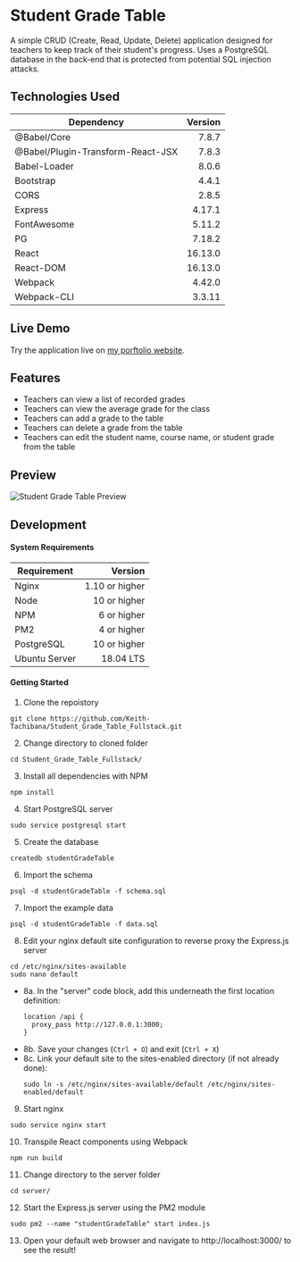 # Student Grade Table
A simple CRUD (Create, Read, Update, Delete) application designed for teachers to keep track of their student's progress. Uses a PostgreSQL database in the back-end that is protected from potential SQL injection attacks.
## Technologies Used
|                 Dependency          |    Version    |
|-------------------------------------|--------------:|
| @Babel/Core                         |     7.8.7     |
| @Babel/Plugin-Transform-React-JSX   |     7.8.3     |
| Babel-Loader                        |     8.0.6     |
| Bootstrap                           |     4.4.1     |
| CORS                                |     2.8.5     | 
| Express                             |     4.17.1    |
| FontAwesome                         |     5.11.2    |
| PG                                  |     7.18.2    |
| React                               |    16.13.0    |
| React-DOM                           |    16.13.0    |
| Webpack                             |     4.42.0    |
| Webpack-CLI                         |     3.3.11    |
## Live Demo
Try the application live on [my porftolio website](https://grades.keith-tachibana.com/).
## Features
- Teachers can view a list of recorded grades
- Teachers can view the average grade for the class
- Teachers can add a grade to the table
- Teachers can delete a grade from the table
- Teachers can edit the student name, course name, or student grade from the table
## Preview
![Student Grade Table Preview](preview.gif "Student Grade Table Preview")
## Development
#### System Requirements
|    Requirement    |       Version       |
|-------------------|--------------------:|
| Nginx             |   1.10 or higher    |
| Node              |    10 or higher     |
| NPM               |     6 or higher     |
| PM2               |     4 or higher     |
| PostgreSQL        |    10 or higher     |
| Ubuntu Server     |     18.04 LTS       |
#### Getting Started
1. Clone the repoistory
  ```shell
  git clone https://github.com/Keith-Tachibana/Student_Grade_Table_Fullstack.git
  ```
2. Change directory to cloned folder
  ```shell
  cd Student_Grade_Table_Fullstack/
  ```
3. Install all dependencies with NPM
  ```shell
  npm install
  ```
4. Start PostgreSQL server
  ```shell
  sudo service postgresql start
  ```
5. Create the database
  ```shell
  createdb studentGradeTable
  ```
6. Import the schema
  ```shell
  psql -d studentGradeTable -f schema.sql
  ```
7. Import the example data
  ```shell
  psql -d studentGradeTable -f data.sql
  ```
8. Edit your nginx default site configuration to reverse proxy the Express.js server
  ```shell
  cd /etc/nginx/sites-available
  sudo nano default
  ```
   - 8a. In the "server" code block, add this underneath the first location definition:
        ```shell
        location /api {
          proxy_pass http://127.0.0.1:3000;
        }
        ```
   - 8b. Save your changes (`Ctrl + O`) and exit (`Ctrl + X`)
   - 8c. Link your default site to the sites-enabled directory (if not already done):
        ```shell
        sudo ln -s /etc/nginx/sites-available/default /etc/nginx/sites-enabled/default
        ```
9. Start nginx
  ```shell
  sudo service nginx start
  ```
10. Transpile React components using Webpack
  ```shell
  npm run build
  ```
11. Change directory to the server folder
  ```shell
  cd server/
  ```
12. Start the Express.js server using the PM2 module
  ```shell
  sudo pm2 --name "studentGradeTable" start index.js
  ```
13. Open your default web browser and navigate to http://localhost:3000/ to see the result!
